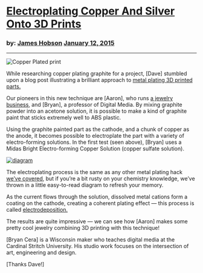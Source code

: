 # [Electroplating Copper And Silver Onto 3D Prints](https://hackaday.com/2015/01/12/electroplating-copper-and-silver-onto-3d-prints/)

### by: [James Hobson](https://hackaday.com/author/thehacksmith/) [January 12, 2015](https://hackaday.com/2015/01/12/)

---

![Copper Plated print](https://hackaday.com/wp-content/uploads/2015/01/img_3677.jpg?w=640)

While researching copper plating graphite for a project, [Dave] stumbled upon a blog post illustrating a brilliant approach to [metal plating 3D printed parts.](http://bryancera.blogspot.com.au/2014/09/copper-electroplatingforming-3d-prints.html)

Our pioneers in this new technique are [Aaron], who runs [a jewelry business](https://www.facebook.com/Delandtree), and [Bryan], a professor of Digital Media. By mixing graphite powder  into an acetone solution, it is possible to make a kind of graphite  paint that sticks extremely well to ABS plastic.

Using the graphite painted part as the cathode, and a chunk of copper as the anode, it becomes possible to electroplate the part with a  variety of electro-forming solutions. In the first test (seen above),  [Bryan] uses a Midas Bright Electro-forming Copper Solution (copper  sulfate solution).



[![diagram](https://hackaday.com/wp-content/uploads/2015/01/diagram.png?w=231)](https://hackaday.com/wp-content/uploads/2015/01/diagram.png)

The electroplating process is the same as any other metal plating hack [we’ve covered](http://hackaday.com/2013/11/01/copper-electroplating-the-cheap-and-safe-way/), but if you’re a bit rusty on your chemistry knowledge, we’ve thrown in a little easy-to-read diagram to refresh your memory.

As the current flows through the solution, dissolved metal cations  form a coating on the cathode, creating a coherent plating effect — this process is called [electrodeposition.](http://en.wikipedia.org/wiki/Electroplating)

The results are quite impressive — we can see how [Aaron] makes some  pretty cool jewelry combining 3D printing with this technique!

[Bryan Cera] is a Wisconsin maker who teaches digital media at the  Cardinal Stritch University. His studio work focuses on the  intersection of art, engineering and design.

[Thanks Dave!]